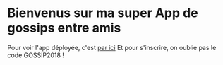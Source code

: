 # Bienvenus sur ma super App de gossips entre amis

Pour voir l'app déployée, c'est [par ici](https://justikro-gossips.herokuapp.com/)
Et pour s'inscrire, on oublie pas le code GOSSIP2018 !
